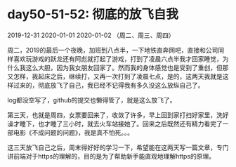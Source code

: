 # day50-51-52: 彻底的放飞自我
2019-12-31 2020-01-01 2020-01-02 （周二、周三、周四）

周二，2019的最后一个夜晚，加班到八点半，一下地铁直奔网吧，直接和公司同样喜欢玩游戏的跃龙还有阿彪就打起了游戏，打到了凌晨六点半我才回家睡觉，为什么我这么大胆，因为我女朋友回家了。然而我的身体感觉也是受到了重创，但那又怎样，我起床之后，继续打，又再一次打到了凌晨七点，是的，这两天我就是这样过来的，彻底放飞了自己，我已经不记得我有多久没这么放纵自己了。

log都没空写了，github的提交也懒得管了，就是这么放飞了。

第三天，也就是周四，女票要回来了，收敛了许多，早上回到家打扫好家里，洗好澡才睡下，也才睡了三小时，就去火车站接她了。回来之后既然还有精力看完了一部电影《不成问题的问题》，我是真不怕死。。。

这三天放飞自己之后，周末得好好的学习一下，希望能在这两天写一篇文章，专门讲前端对于https的理解的，目的是为了帮助新手能直观地理解https的原理。
